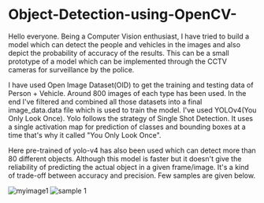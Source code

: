 # Object-Detection-using-OpenCV-
Hello everyone. Being a Computer Vision enthusiast, I have tried to build a model which can detect the people and vehicles in the images and also depict the probability of accuracy of the results. This can be a small prototype of a model which can be implemented through the CCTV cameras for surveillance by the police.

I have used Open Image Dataset(OID) to get the training and testing data of Person + Vehicle. Around 800 images of each type has been used. In the end I've filtered and combined all those datasets into a final image_data.data file which is used to train the model. I've used YOLOv4(You Only Look Once).
Yolo follows the strategy of Single Shot Detection. It uses a single activation map for prediction of classes and bounding boxes at a time that's why it called "You Only Look Once".

Here pre-trained of yolo-v4 has also been used which can detect more than 80 different objects. Although this model is faster but it doesn't give the reliability of predicting the actual object in a given frame/image. It's a kind of trade-off between accuracy and precision. 
Few samples are given below. 


![myimage1](https://user-images.githubusercontent.com/75817072/118522335-8cf87e80-b759-11eb-93d2-79e36589f9bc.jpg)
![sample 1](https://user-images.githubusercontent.com/75817072/118522391-9eda2180-b759-11eb-9c4d-949bd1bef010.png)
